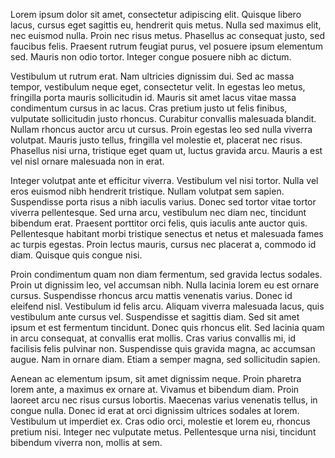Lorem ipsum dolor sit amet, consectetur adipiscing elit. Quisque libero lacus, cursus eget sagittis eu, hendrerit quis metus. Nulla sed maximus elit, nec euismod nulla. Proin nec risus metus. Phasellus ac consequat justo, sed faucibus felis. Praesent rutrum feugiat purus, vel posuere ipsum elementum sed. Mauris non odio tortor. Integer congue posuere nibh ac dictum.

Vestibulum ut rutrum erat. Nam ultricies dignissim dui. Sed ac massa tempor, vestibulum neque eget, consectetur velit. In egestas leo metus, fringilla porta mauris sollicitudin id. Mauris sit amet lacus vitae massa condimentum cursus in ac lacus. Cras pretium justo ut felis finibus, vulputate sollicitudin justo rhoncus. Curabitur convallis malesuada blandit. Nullam rhoncus auctor arcu ut cursus. Proin egestas leo sed nulla viverra volutpat. Mauris justo tellus, fringilla vel molestie et, placerat nec risus. Phasellus nisi urna, tristique eget quam ut, luctus gravida arcu. Mauris a est vel nisl ornare malesuada non in erat.

Integer volutpat ante et efficitur viverra. Vestibulum vel nisi tortor. Nulla vel eros euismod nibh hendrerit tristique. Nullam volutpat sem sapien. Suspendisse porta risus a nibh iaculis varius. Donec sed tortor vitae tortor viverra pellentesque. Sed urna arcu, vestibulum nec diam nec, tincidunt bibendum erat. Praesent porttitor orci felis, quis iaculis ante auctor quis. Pellentesque habitant morbi tristique senectus et netus et malesuada fames ac turpis egestas. Proin lectus mauris, cursus nec placerat a, commodo id diam. Quisque quis congue nisi.

Proin condimentum quam non diam fermentum, sed gravida lectus sodales. Proin ut dignissim leo, vel accumsan nibh. Nulla lacinia lorem eu est ornare cursus. Suspendisse rhoncus arcu mattis venenatis varius. Donec id eleifend nisl. Vestibulum id felis arcu. Aliquam viverra malesuada lacus, quis vestibulum ante cursus vel. Suspendisse et sagittis diam. Sed sit amet ipsum et est fermentum tincidunt. Donec quis rhoncus elit. Sed lacinia quam in arcu consequat, at convallis erat mollis. Cras varius convallis mi, id facilisis felis pulvinar non. Suspendisse quis gravida magna, ac accumsan augue. Nam in ornare diam. Etiam a semper magna, sed sollicitudin sapien.

Aenean ac elementum ipsum, sit amet dignissim neque. Proin pharetra lorem ante, a maximus ex ornare at. Vivamus et bibendum diam. Proin laoreet arcu nec risus cursus lobortis. Maecenas varius venenatis tellus, in congue nulla. Donec id erat at orci dignissim ultrices sodales at lorem. Vestibulum ut imperdiet ex. Cras odio orci, molestie et lorem eu, rhoncus pretium nisi. Integer nec vulputate metus. Pellentesque urna nisi, tincidunt bibendum viverra non, mollis at sem.

